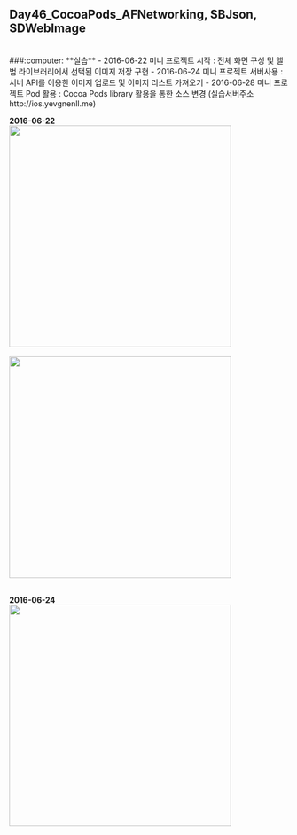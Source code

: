 Day46_CocoaPods_AFNetworking, SBJson, SDWebImage
--
<br>
###:computer: **실습**
- 2016-06-22 미니 프로젝트 시작 : 전체 화면 구성 및 앨범 라이브러리에서 선택된 이미지 저장 구현
- 2016-06-24 미니 프로젝트 서버사용 : 서버 API를 이용한 이미지 업로드 및 이미지 리스트 가져오기
- 2016-06-28 미니 프로젝트 Pod 활용 : Cocoa Pods library 활용을 통한 소스 변경
(실습서버주소 http://ios.yevgnenll.me)
<br>


**2016-06-22**
<br>
<img src="https://github.com/MijeongJeon/FAST-CAMPUS_iOS-SCHOOL/blob/master/Daily Study/images/Day42_160622(MiniProject)1.png?" width="400px" />
<br>
<br>
<img src="https://github.com/MijeongJeon/FAST-CAMPUS_iOS-SCHOOL/blob/master/Daily Study/images/Day42_160622(MiniProject)2.png?" width="400px" />
<br>
<br>

**2016-06-24**
<br>
<img src="https://github.com/MijeongJeon/FAST-CAMPUS_iOS-SCHOOL/blob/master/Daily Study/images/Day44_160624(API).png?" width="400px" />
